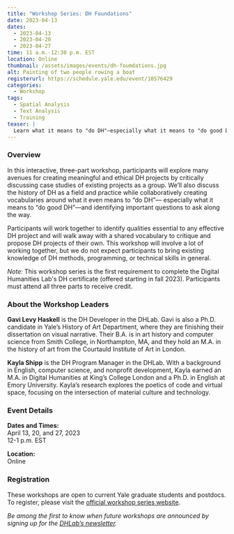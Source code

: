 ```yaml
---
title: "Workshop Series: DH Foundations"
date: 2023-04-13
dates:
  - 2023-04-13
  - 2023-04-20
  - 2023-04-27
time: 11 a.m.-12:30 p.m. EST
location: Online
thumbnail: /assets/images/events/dh-foumdations.jpg
alt: Painting of two people rowing a boat
registerurl: https://schedule.yale.edu/event/10576429
categories:
  - Workshop
tags:
  - Spatial Analysis
  - Text Analysis
  - Training
teaser: |
  Learn what it means to "do DH"—especially what it means to "do good DH"—in this online workshop series. Over the course of three sessions, participants will explore avenues for creating meaningful and ethical DH projects, examine the history of DH as a field, and critically discuss case studies as a group.
---
```

### Overview
In this interactive, three-part workshop, participants will explore many avenues for creating meaningful and ethical DH projects by critically discussing case studies of existing projects as a group. We’ll also discuss the history of DH as a field and practice while collaboratively creating vocabularies around what it even means to “do DH”— especially what it means to “do good DH”—and identifying important questions to ask along the way.  

Participants will work together to identify qualities essential to any effective DH project and will walk away with a shared vocabulary to critique and propose DH projects of their own. This workshop will involve a lot of working together, but we do not expect participants to bring existing knowledge of DH methods, programming, or technical skills in general.  

*Note:* This workshop series is the first requirement to complete the Digital Humanities Lab's DH certificate (offered starting in fall 2023). Participants must attend all three parts to receive credit.  

### About the Workshop Leaders

**Gavi Levy Haskell** is the DH Developer in the DHLab. Gavi is also a Ph.D. candidate in Yale’s History of Art Department, where they are finishing their dissertation on visual narrative. Their B.A. is in art history and computer science from Smith College, in Northampton, MA, and they hold an M.A. in the history of art from the Courtauld Institute of Art in London.  

**Kayla Shipp** is the DH Program Manager in the DHLab. With a background in English, computer science, and nonprofit development, Kayla earned an M.A. in Digital Humanities at King’s College London and a Ph.D. in English at Emory University. Kayla’s research explores the poetics of code and virtual space, focusing on the intersection of material culture and technology.  

### Event Details

**Dates and Times:**   
April 13, 20, and 27, 2023  
12-1 p.m. EST  
  
**Location:**  
Online  
  
### Registration
These workshops are open to current Yale graduate students and postdocs. To register, please visit the <a href='https://schedule.yale.edu/event/10576429' target='_blank'>official workshop series website</a>.  
  
*Be among the first to know when future workshops are announced by signing up for the <a href='https://subscribe.yale.edu/browse?search=digital+humanities' target='_blank'>DHLab’s newsletter</a>.*

